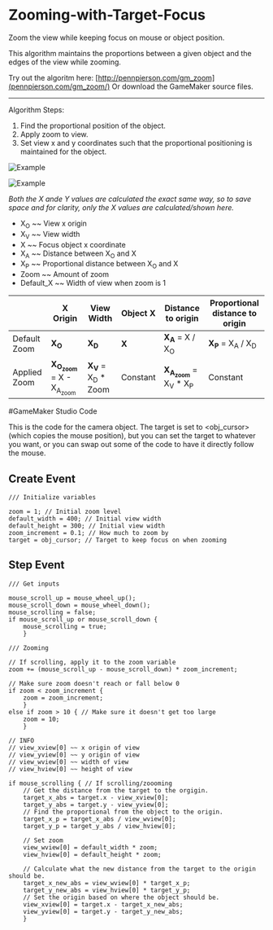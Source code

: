 # Zooming-with-Target-Focus
Zoom the view while keeping focus on mouse or object position.

This algorithm maintains the proportions between a given object and the edges of the view while zooming.

Try out the algoritm here: [http://pennpierson.com/gm_zoom](pennpierson.com/gm_zoom/)
Or download the GameMaker source files.

----

Algorithm Steps:

1) Find the proportional position of the object.
2) Apply zoom to view.
3) Set view x and y coordinates such that the proportional positioning is maintained for the object.

![Example](https://github.com/BflySamurai/Zooming-with-Target-Focus/blob/master/Graphics/Zooming_with_Target_Focus_0?raw=true "Example")

![Example](https://github.com/BflySamurai/Zooming-with-Target-Focus/blob/master/Graphics/Zooming_with_Target_Focus_1?raw=true "Example")

*Both the X ande Y values are calculated the exact same way, so to save space and for clarity, only the X values are calculated/shown here.*

* X<sub>O</sub> ~~ View x origin
* X<sub>V</sub> ~~ View width
* X ~~ Focus object x coordinate
* X<sub>A</sub> ~~ Distance between X<sub>O</sub> and X
* X<sub>P</sub> ~~ Proportional distance between X<sub>O</sub> and X
* Zoom ~~ Amount of zoom
* Default_X ~~ Width of view when zoom is 1

 | | X Origin | View Width | Object X | Distance to origin | Proportional distance to origin
 --- | --- | --- | --- | --- | ---
Default Zoom | **X<sub>O</sub>** | **X<sub>D</sub>** | **X** | **X<sub>A</sub>** = X / X<sub>O</sub> | **X<sub>P</sub>** = X<sub>A</sub> / X<sub>D</sub>
Applied Zoom | **X<sub>O<sub>zoom</sub></sub>** = X - X<sub>A<sub>zoom</sub></sub> | **X<sub>V</sub>** = X<sub>D</sub> * Zoom | Constant | **X<sub>A<sub>zoom</sub></sub>** = X<sub>V</sub> * X<sub>P</sub> | Constant

#GameMaker Studio Code

This is the code for the camera object. The target is set to <obj_cursor> (which copies the mouse position), but you can set the target to whatever you want, or you can swap out some of the code to have it directly follow the mouse.

## Create Event

```
/// Initialize variables

zoom = 1; // Initial zoom level
default_width = 400; // Initial view width
default_height = 300; // Initial view width
zoom_increment = 0.1; // How much to zoom by
target = obj_cursor; // Target to keep focus on when zooming
```

## Step Event

```
/// Get inputs

mouse_scroll_up = mouse_wheel_up();
mouse_scroll_down = mouse_wheel_down();
mouse_scrolling = false;
if mouse_scroll_up or mouse_scroll_down {
    mouse_scrolling = true;
    }
```

```
/// Zooming

// If scrolling, apply it to the zoom variable
zoom += (mouse_scroll_up - mouse_scroll_down) * zoom_increment;

// Make sure zoom doesn't reach or fall below 0
if zoom < zoom_increment {
    zoom = zoom_increment;
    }
else if zoom > 10 { // Make sure it doesn't get too large
    zoom = 10;
    }

// INFO
// view_xview[0] ~~ x origin of view
// view_yview[0] ~~ y origin of view
// view_wview[0] ~~ width of view
// view_hview[0] ~~ height of view

if mouse_scrolling { // If scrolling/zoooming
    // Get the distance from the target to the orgigin.
    target_x_abs = target.x - view_xview[0];
    target_y_abs = target.y - view_yview[0];
    // Find the proportional from the object to the origin.
    target_x_p = target_x_abs / view_wview[0];
    target_y_p = target_y_abs / view_hview[0];

    // Set zoom
    view_wview[0] = default_width * zoom;
    view_hview[0] = default_height * zoom;
    
    // Calculate what the new distance from the target to the origin should be.
    target_x_new_abs = view_wview[0] * target_x_p;
    target_y_new_abs = view_hview[0] * target_y_p;
    // Set the origin based on where the object should be.
    view_xview[0] = target.x - target_x_new_abs;
    view_yview[0] = target.y - target_y_new_abs;
    }
```
